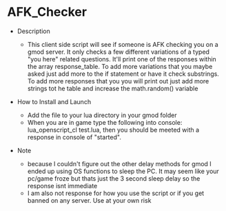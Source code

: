 # AFK_Checker
* Description
  * This client side script will see if someone is AFK checking you on a gmod server. It only checks a few different variations of a typed "you here" related questions. It'll print one of the responses within the array response_table. To add more variations that you maybe asked just add more to the if statement or have it check substrings. To add more responses that you you will print out just add more strings tot he table and increase the math.random() variable

* How to Install and Launch
  * Add the file to your lua directory in your gmod folder   
  * When you are in game type the following into console: lua_openscript_cl test.lua, then you should be meeted with a response in console of "started".

* Note
  * because I couldn't figure out the other delay methods for gmod I ended up using OS functions to sleep the PC. It may seem like your pc/game froze but thats just the 3 second sleep delay so the response isnt immediate
  * I am also not response for how you use the script or if you get banned on any server. Use at your own risk
